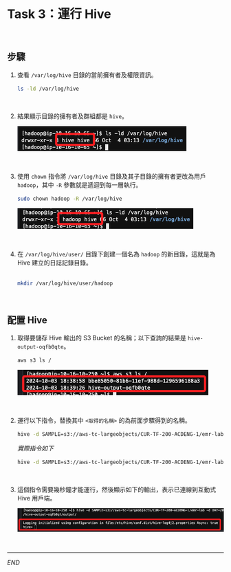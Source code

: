 # Task 3：運行 Hive

<br>

## 步驟

1. 查看 `/var/log/hive` 目錄的當前擁有者及權限資訊。

    ```bash
    ls -ld /var/log/hive
    ```

<br>

2. 結果顯示目錄的擁有者及群組都是 `hive`。

    ![](images/img_43.png)

<br>

3. 使用 `chown` 指令將 `/var/log/hive` 目錄及其子目錄的擁有者更改為用戶 `hadoop`，其中 `-R` 參數就是遞迴到每一層執行。

    ```bash
    sudo chown hadoop -R /var/log/hive
    ```

    ![](images/img_44.png)

<br>

4. 在 `/var/log/hive/user/` 目錄下創建一個名為 `hadoop` 的新目錄，這就是為 Hive 建立的日誌記錄目錄。

    ```bash
    
    mkdir /var/log/hive/user/hadoop
    ```

<br>

## 配置 Hive

1. 取得要儲存 Hive 輸出的 S3 Bucket 的名稱；以下查詢的結果是 `hive-output-oqfb0qte`。

    ```bash
    aws s3 ls /
    ```

    ![](images/img_40.png)

<br>

2. 運行以下指令，替換其中 `<取得的名稱>` 的為前面步驟得到的名稱。

    ```bash
    hive -d SAMPLE=s3://aws-tc-largeobjects/CUR-TF-200-ACDENG-1/emr-lab -d DAY=2009-04-13 -d HOUR=08 -d NEXT_DAY=2009-04-13 -d NEXT_HOUR=09 -d OUTPUT=s3://<取得的名稱>/output/
    ```

    _實際指令如下_

    ```bash
    hive -d SAMPLE=s3://aws-tc-largeobjects/CUR-TF-200-ACDENG-1/emr-lab -d DAY=2009-04-13 -d HOUR=08 -d NEXT_DAY=2009-04-13 -d NEXT_HOUR=09 -d OUTPUT=s3://hive-output-oqfb0qt/output/
    ```

<br>

3. 這個指令需要幾秒鐘才能運行，然後顯示如下的輸出，表示已連線到互動式 Hive 用戶端。

    ![](images/img_41.png)

<br>

___

_END_
